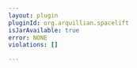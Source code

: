 ```yaml
---
layout: plugin
pluginId: org.arquillian.spacelift
isJarAvailable: true
error: NONE
violations: []

---
```

